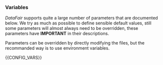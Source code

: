 ### Variables

*DataFair* supports quite a large number of parameters that are documented below. We try as much as possible to define sensible default values, still some parameters will almost always need to be overridden, these parameters have **IMPORTANT** in their descriptions.

Parameters can be overridden by directly modifying the files, but the recommanded way is to use environment variables.

{{CONFIG_VARS}}
